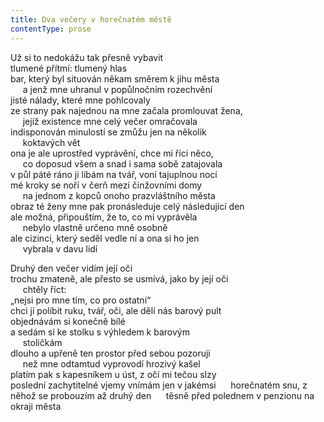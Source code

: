 ```yaml
---
title: Dva večery v horečnatém městě
contentType: prose
---
```


Už si to nedokážu tak přesně vybavit  
tlumené přítmí: tlumený hlas  
bar, který byl situován někam směrem k jihu města  
     a jenž mne uhranul v popůlnočním rozechvění  
jisté nálady, které mne pohlcovaly  
ze strany pak najednou na mne začala promlouvat žena,  
     jejíž existence mne celý večer omračovala  
indisponován minulostí se zmůžu jen na několik  
     koktavých vět  
ona je ale uprostřed vyprávění, chce mi říci něco,  
     co doposud všem a snad i sama sobě zatajovala  
v půl páté ráno ji líbám na tvář, voní tajuplnou nocí  
mé kroky se noří v čerň mezi činžovními domy  
     na jednom z kopců onoho prazvláštního města  
obraz té ženy mne pak pronásleduje celý následující den  
ale možná, připouštím, že to, co mi vyprávěla  
     nebylo vlastně určeno mně osobně  
ale cizinci, který seděl vedle ní a ona si ho jen  
     vybrala v davu lidí

Druhý den večer vidím její oči  
trochu zmateně, ale přesto se usmívá, jako by její oči  
     chtěly říct:  
„nejsi pro mne tím, co pro ostatní“  
chci jí políbit ruku, tvář, oči, ale dělí nás barový pult  
objednávám si konečně bílé  
a sedám si ke stolku s výhledem k barovým  
     stoličkám  
dlouho a upřeně ten prostor před sebou pozoruji  
     než mne odtamtud vyprovodí hrozivý kašel  
platím pak s kapesníkem u úst, z očí mi tečou slzy  
poslední zachytitelné vjemy vnímám jen v jakémsi      horečnatém snu, z něhož se probouzím až druhý den      těsně před polednem v penzionu na okraji města
